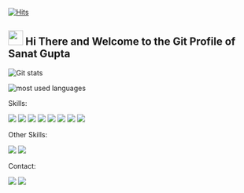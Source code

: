 [![Hits](https://hits.seeyoufarm.com/api/count/incr/badge.svg?url=https%3A%2F%2Fgithub.com%2Fsanatg&count_bg=%2379C83D&title_bg=%23555555&icon=&icon_color=%23E7E7E7&title=Profile+views&edge_flat=false)](https://hits.seeyoufarm.com)

## <img src="https://raw.githubusercontent.com/MartinHeinz/MartinHeinz/master/wave.gif" width="30px"> Hi There and Welcome to the Git Profile of Sanat Gupta  

![Git stats](https://github-readme-stats.vercel.app/api?username=sanatg&count_private=true)

![most used languages](https://github-readme-stats.vercel.app/api/top-langs/?username=sanatg&layout=compact)

Skills:

<img src="https://img.shields.io/badge/Dart-0175C2?style=for-the-badge&logo=dart&logoColor=white"> <img src="https://img.shields.io/badge/Python-3776AB?style=for-the-badge&logo=python&logoColor=white"> <img src="https://img.shields.io/badge/HTML5-E34F26?style=for-the-badge&logo=html5&logoColor=white">  <img src="https://img.shields.io/badge/Markdown-000000?style=for-the-badge&logo=markdown&logoColor=white"> <img src="https://img.shields.io/badge/JavaScript-323330?style=for-the-badge&logo=javascript&logoColor=F7DF1E"> <img src="https://img.shields.io/badge/C%20language-0175C2?style=for-the-badge&logo=c&logoColor=white"> <img src="https://img.shields.io/badge/Bash%20Scripting-000000?style=for-the-badge&logo=markdown&logoColor=white"> <img src="https://img.shields.io/badge/react-cyan?style=for-the-badge&logo=react&logoColor=blue">

Other Skills:

<img src="https://img.shields.io/badge/Hacking-ffffff?style=for-the-badge&logo=hacking&logoColor=white"> <img src="https://img.shields.io/badge/Youtuber-red?style=for-the-badge&logo=youtube&logoColor=white">

Contact:

<a href = "mailto:sanatasgsih@gmail.com"><img src="https://img.shields.io/badge/Gmail-D14836?style=for-the-badge&logo=gmail&logoColor=white"></a>  <a href ="mailto:sanatasgsih@protonmail.com"><img src ="https://img.shields.io/badge/ProtonMail-8B89CC?style=for-the-badge&logo=protonmail&logoColor=white"></a>
